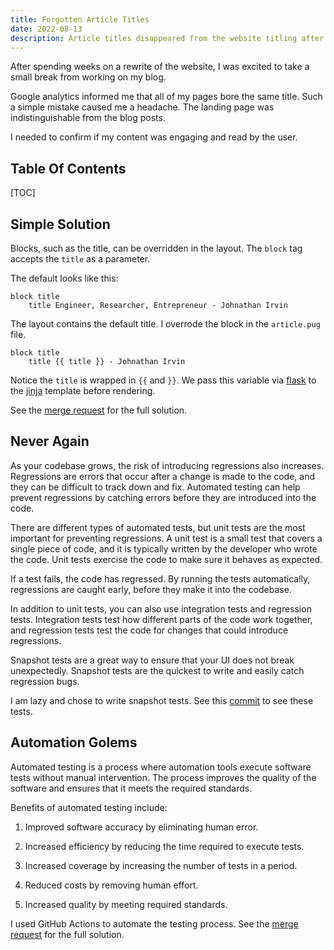 ```yaml
---
title: Forgotten Article Titles
date: 2022-08-13
description: Article titles disappeared from the website titling after the rewrite. A simple mistake correlated to feature parity when rewriting software in a corporate setting. The fix prevents future regressions.
---
```


After spending weeks on a rewrite of the website, I was excited to take a small break from working on my blog.

Google analytics informed me that all of my pages bore the same title. Such a simple mistake caused me a headache. The landing page was indistinguishable from the blog posts. 

I needed to confirm if my content was engaging and read by the user.

## Table Of Contents

[TOC]

## Simple Solution

Blocks, such as the title, can be overridden in the layout. The `block` tag accepts the `title` as a parameter.

The default looks like this:

```{.pugjs .codehilite linenums="1"}
block title
    title Engineer, Researcher, Entrepreneur - Johnathan Irvin
```

The layout contains the default title. I overrode the block in the `article.pug` file.

```{.pugjs .codehilite linenums="1"}
block title
    title {{ title }} - Johnathan Irvin
```

Notice the `title` is wrapped in `{{` and `}}`. We pass this variable via [flask](https://flask.palletsprojects.com/) to the [jinja](https://jinja.palletsprojects.com) template before rendering.

See the [merge request](https://github.com/JohnnyIrvin/Website/pull/50/files) for the full solution.

## Never Again

As your codebase grows, the risk of introducing regressions also increases. Regressions are errors that occur after a change is made to the code, and they can be difficult to track down and fix. Automated testing can help prevent regressions by catching errors before they are introduced into the code.

There are different types of automated tests, but unit tests are the most important for preventing regressions. A unit test is a small test that covers a single piece of code, and it is typically written by the developer who wrote the code. Unit tests exercise the code to make sure it behaves as expected.

If a test fails, the code has regressed. By running the tests automatically, regressions are caught early, before they make it into the codebase.

In addition to unit tests, you can also use integration tests and regression tests. Integration tests test how different parts of the code work together, and regression tests test the code for changes that could introduce regressions.

Snapshot tests are a great way to ensure that your UI does not break unexpectedly. Snapshot tests are the quickest to write and easily catch regression bugs.

I am lazy and chose to write snapshot tests. See this [commit](https://github.com/JohnnyIrvin/Website/commit/42a5402bdac82a950d9d9ef3cc10a6743431ab2e) to see these tests.

## Automation Golems

Automated testing is a process where automation tools execute software tests without manual intervention. The process improves the quality of the software and ensures that it meets the required standards.

Benefits of automated testing include:

1. Improved software accuracy by eliminating human error.

2. Increased efficiency by reducing the time required to execute tests.

3. Increased coverage by increasing the number of tests in a period.

4. Reduced costs by removing human effort.

5. Increased quality by meeting required standards.

I used GitHub Actions to automate the testing process. See the [merge request](https://github.com/JohnnyIrvin/Website/pull/52/files) for the full solution.
